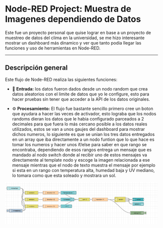 # Node-RED Project: Muestra de Imagenes dependiendo de Datos

Este fue un proyecto personal que quise lograr en base a un proyecto de muestreo de datos del clima en la universidad, se me hizo interesante mostrar un dashboard más dinamico y ver que tanto podia llegar las funciones y uso de herramientas en Node-RED.

---
## Descripción general

Este flujo de Node-RED realiza las siguientes funciones:
- 📡 **Entrada:** los datos fueron dados desde un nodo random que crea datos aleatorios con el limite de datos que yo le configure, esto para hacer pruebas sin tener que acceder a la API de los datos originales.
   
- ⚙️ **Procesamiento:** El flujo fue bastante sencillo primero cree un boton que ayudara a hacer las veces de activador, esto lograba que los nodos randoms dieran los datos que le habia configurado parceados a 2 decimales para que fuera lo más cercano posible a los datos reales utilizados, estos se van a unos gaujes del dashboard para mostrar dichos numeros, lo siguiente es que se unian los tres datos entregados en un array que iba directamente a un nodo funtion que lo que hace es tomar los numeros y hacer unos if/else para saber en que rango se encontraba, dependiendo de esos rangos entrega un mensaje que es mandado al nodo switch donde al recibir uno de estos mensajes va directamente al template nodo y escoge la imagen relacionada a ese mensaje mientras que el nodo de texto muestra el mensaje por ejemplo si esta en un rango con temperatura alta, humedad baja y UV mediano, lo tomara como que esta soleado y mostrara un sol.

<p align="center">
  <img src="images/nodos for update data of weather.png" width="600" alt="NodosWeather">
</p>





